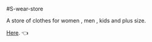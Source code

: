 #S-wear-store

A store of clothes for women , men , kids and plus size.

[Here](https://s-wear-store.herokuapp.com/). :point_left:

